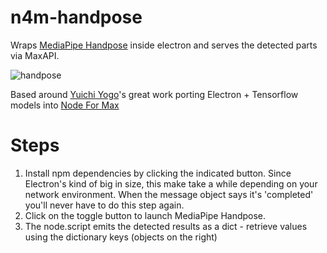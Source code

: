 # n4m-handpose
Wraps [MediaPipe Handpose](https://github.com/tensorflow/tfjs-models/tree/master/handpose) inside electron and serves the detected parts via MaxAPI.

![handpose](https://user-images.githubusercontent.com/43569216/81646758-261df680-946f-11ea-825a-81d8d81abe4e.gif)

Based around [Yuichi Yogo](https://github.com/yuichkun)'s great work porting Electron + Tensorflow models into [Node For Max](https://github.com/Cycling74/n4m-examples)


# Steps
1. Install npm dependencies by clicking the indicated button. Since Electron's kind of big in size, this make take a while depending on your network environment. When the message object says it's 'completed' you'll never have to do this step again.
2. Click on the toggle button to launch MediaPipe Handpose. 
3. The node.script emits the detected results as a dict - retrieve values using the dictionary keys (objects on the right) 
